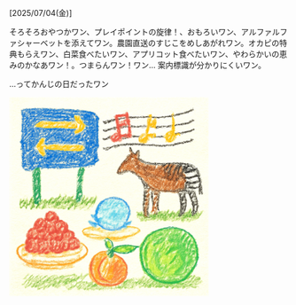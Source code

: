 [2025/07/04(金)]

そろそろおやつかワン、プレイポイントの旋律！、おもろいワン、アルファルファシャーベットを添えてワン。農園直送のすじこをめしあがれワン。オカピの特典もらえワン、白菜食べたいワン、アプリコット食べたいワン、やわらかいの恵みのかなあワン！。つまらんワン！ワン… 案内標識が分かりにくいワン。

...ってかんじの日だったワン

<img width="360px" src="image.png">